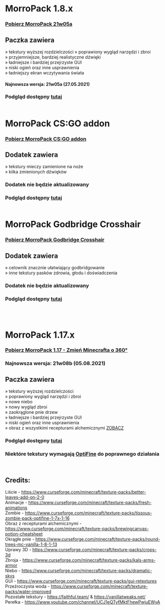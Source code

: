 # MorroPack 1.8.x

### [Pobierz MorroPack 21w05a](https://github.com/itzMorro/MorroPack/raw/master/%C2%A7bMorroPack%20%C2%A7721w05a.zip)

## Paczka zawiera
» tekstury wyższej rozdzielczości
» poprawiony wygląd narzędzi i zbroi </br>
» przyjemniejsze, bardziej realistyczne dźwięki </br>
» ładniejsze i bardziej przejrzyste GUI </br>
» niski ogień oraz inne usprawnienia </br>
» ładniejszy ekran wczytywania świata </br>

#### Najnowsza wersja: 21w05a (27.05.2021)
### Podgląd dostępny [tutaj](https://imgur.com/a/QBtgNVf) </br> </br>

# MorroPack CS:GO addon

### [Pobierz MorroPack CS:GO addon](https://github.com/itzMorro/MorroPack/raw/master/%C2%A7bMorroPack%20%C2%A76CSGO%20addon.zip)

## Dodatek zawiera
» tekstury mieczy zamienione na noże </br>
» kilka zmienionych dźwięków

### Dodatek nie będzie aktualizowany
### Podgląd dostępny [tutaj](https://imgur.com/a/KVUkKNP) </br> </br>

# MorroPack Godbridge Crosshair

### [Pobierz MorroPack Godbridge Crosshair](https://github.com/itzMorro/MorroPack/raw/master/%C2%A7bMorroPack%20%C2%A76Godbridge%20Crosshair.zip)
## Dodatek zawiera
» celownik znacznie ułatwiający godbridgowanie </br>
» inne tekstury pasków zdrowia, głodu i doświadczenia

### Dodatek nie będzie aktualizowany
### Podgląd dostępny [tutaj](https://imgur.com/a/bTfQPMO) 

</br>
</br>


# MorroPack 1.17.x

### [Pobierz MorroPack 1.17 - Zmień Minecrafta o 360°](https://github.com/itzMorro/MorroPack/raw/master/%C2%A7bMorroPack%201.17%20%C2%A7r21w08b.zip)

### Najnowsza wersja: 21w08b (05.08.2021)

## Paczka zawiera
» tekstury wyższej rozdzielczości </br>
» poprawiony wygląd narzędzi i zbroi </br>
» nowe niebo </br>
» nowy wygląd zbroi </br>
» zaokrąglone pnie drzew </br>
» ładniejsze i bardziej przejrzyste GUI </br>
» niski ogień oraz inne usprawnienia </br>
» obraz z wszystkimi recepturami alchemicznymi [ZOBACZ](https://imgur.com/a/QFNKBRG)

### Podgląd dostępny [tutaj](https://imgur.com/a/3fGnIpv)

### Niektóre tekstury wymagają [OptiFine](https://optifine.net/) do poprawnego działania
</br>

## Credits:

Liście - https://www.curseforge.com/minecraft/texture-packs/better-leaves-add-on-2-0 </br>
Animacje - https://www.curseforge.com/minecraft/texture-packs/fresh-animations </br>
Zombie - https://www.curseforge.com/minecraft/texture-packs/tissous-zombie-pack-optifine-1-7x-1-16 </br>
Obraz z recepturami alchemicznymi - https://www.curseforge.com/minecraft/texture-packs/brewingcanvas-potion-cheatsheet </br>
Okrągłe pnie - https://www.curseforge.com/minecraft/texture-packs/round-trees-mc-vanilla-1-8-1-13 </br>
Uprawy 3D - https://www.curseforge.com/minecraft/texture-packs/crops-3d </br>
Zbroja - https://www.curseforge.com/minecraft/texture-packs/kals-arms-armor </br>
Niebo - https://www.curseforge.com/minecraft/texture-packs/dramatic-skys </br>
GUI - https://www.curseforge.com/minecraft/texture-packs/gui-retextures </br>
Przeźroczysta woda - https://www.curseforge.com/minecraft/texture-packs/water-improved </br>
Pozostałe tekstury - https://faithful.team/ & https://vanillatweaks.net/ </br>
Perełka - https://www.youtube.com/channel/UCJ1eQTyfMktFhewPwjuEWyA
